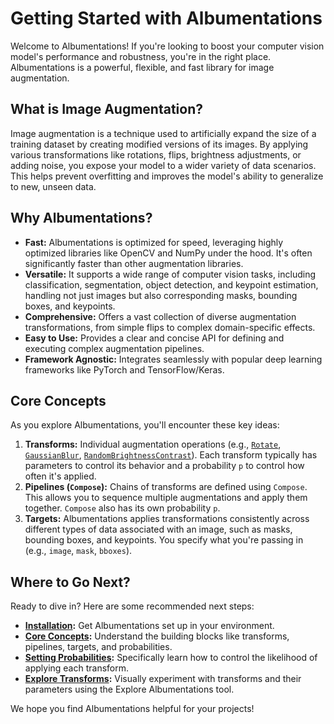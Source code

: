 # Getting Started with Albumentations

Welcome to Albumentations! If you're looking to boost your computer vision model's performance and robustness, you're in the right place. Albumentations is a powerful, flexible, and fast library for image augmentation.

## What is Image Augmentation?

Image augmentation is a technique used to artificially expand the size of a training dataset by creating modified versions of its images. By applying various transformations like rotations, flips, brightness adjustments, or adding noise, you expose your model to a wider variety of data scenarios. This helps prevent overfitting and improves the model's ability to generalize to new, unseen data.

## Why Albumentations?

-   **Fast:** Albumentations is optimized for speed, leveraging highly optimized libraries like OpenCV and NumPy under the hood. It's often significantly faster than other augmentation libraries.
-   **Versatile:** It supports a wide range of computer vision tasks, including classification, segmentation, object detection, and keypoint estimation, handling not just images but also corresponding masks, bounding boxes, and keypoints.
-   **Comprehensive:** Offers a vast collection of diverse augmentation transformations, from simple flips to complex domain-specific effects.
-   **Easy to Use:** Provides a clear and concise API for defining and executing complex augmentation pipelines.
-   **Framework Agnostic:** Integrates seamlessly with popular deep learning frameworks like PyTorch and TensorFlow/Keras.

## Core Concepts

As you explore Albumentations, you'll encounter these key ideas:

1.  **Transforms:** Individual augmentation operations (e.g., [`Rotate`](https://explore.albumentations.ai/transform/Rotate), [`GaussianBlur`](https://explore.albumentations.ai/transform/GaussianBlur), [`RandomBrightnessContrast`](https://explore.albumentations.ai/transform/RandomBrightnessContrast)). Each transform typically has parameters to control its behavior and a probability `p` to control how often it's applied.
2.  **Pipelines (`Compose`):** Chains of transforms are defined using `Compose`. This allows you to sequence multiple augmentations and apply them together. `Compose` also has its own probability `p`.
3.  **Targets:** Albumentations applies transformations consistently across different types of data associated with an image, such as masks, bounding boxes, and keypoints. You specify what you're passing in (e.g., `image`, `mask`, `bboxes`).

## Where to Go Next?

Ready to dive in? Here are some recommended next steps:

-   **[Installation](./installation.md):** Get Albumentations set up in your environment.
-   **[Core Concepts](../2-core-concepts/index.md):** Understand the building blocks like transforms, pipelines, targets, and probabilities.
-   **[Setting Probabilities](../2-core-concepts/probabilities.md):** Specifically learn how to control the likelihood of applying each transform.
-   **[Explore Transforms](https://explore.albumentations.ai):** Visually experiment with transforms and their parameters using the Explore Albumentations tool.

We hope you find Albumentations helpful for your projects!

